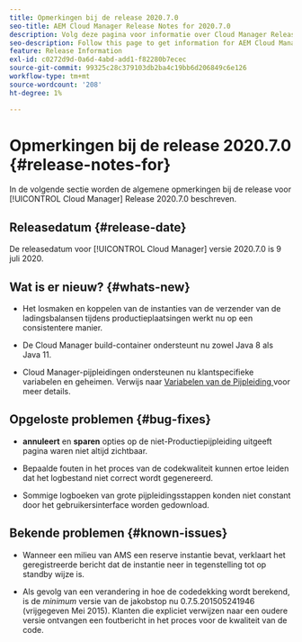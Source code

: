 ```yaml
---
title: Opmerkingen bij de release 2020.7.0
seo-title: AEM Cloud Manager Release Notes for 2020.7.0
description: Volg deze pagina voor informatie over Cloud Manager Release 2020.7.0
seo-description: Follow this page to get information for AEM Cloud Manager Release 2020.7.0
feature: Release Information
exl-id: c0272d9d-0a6d-4abd-add1-f82280b7ecec
source-git-commit: 99325c28c379103db2ba4c19bb6d206849c6e126
workflow-type: tm+mt
source-wordcount: '208'
ht-degree: 1%

---
```


# Opmerkingen bij de release 2020.7.0 {#release-notes-for}

In de volgende sectie worden de algemene opmerkingen bij de release voor [!UICONTROL Cloud Manager] Release 2020.7.0 beschreven.

## Releasedatum {#release-date}

De releasedatum voor [!UICONTROL Cloud Manager] versie 2020.7.0 is 9 juli 2020.

## Wat is er nieuw? {#whats-new}

* Het losmaken en koppelen van de instanties van de verzender van de ladingsbalansen tijdens productieplaatsingen werkt nu op een consistentere manier.

* De Cloud Manager build-container ondersteunt nu zowel Java 8 als Java 11.

* Cloud Manager-pijpleidingen ondersteunen nu klantspecifieke variabelen en geheimen. Verwijs naar [ Variabelen van de Pijpleiding ](/help/getting-started/build-environment.md#pipeline-variables) voor meer details.

## Opgeloste problemen {#bug-fixes}

* **annuleert** en **sparen** opties op de niet-Productiepijpleiding uitgeeft pagina waren niet altijd zichtbaar.

* Bepaalde fouten in het proces van de codekwaliteit kunnen ertoe leiden dat het logbestand niet correct wordt gegenereerd.

* Sommige logboeken van grote pijpleidingsstappen konden niet constant door het gebruikersinterface worden gedownload.

## Bekende problemen {#known-issues}

* Wanneer een milieu van AMS een reserve instantie bevat, verklaart het geregistreerde bericht dat de instantie neer in tegenstelling tot op standby wijze is.

* Als gevolg van een verandering in hoe de codedekking wordt berekend, is de _minimum_ versie van de jakobstop nu 0.7.5.201505241946 (vrijgegeven Mei 2015). Klanten die expliciet verwijzen naar een oudere versie ontvangen een foutbericht in het proces voor de kwaliteit van de code.
